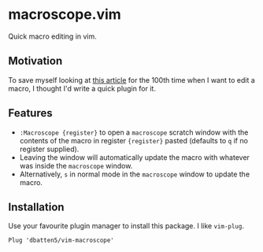 # macroscope.vim

Quick macro editing in vim.

## Motivation

To save myself looking at [this
article](https://thoughtbot.com/blog/how-to-edit-an-existing-vim-macro) for the
100th time when I want to edit a macro, I thought I'd write a quick plugin for
it.

## Features

- `:Macroscope {register}` to open a `macroscope` scratch window with the
  contents of the macro in register `{register}` pasted (defaults to `q` if
  no register supplied).
- Leaving the window will automatically update the macro with whatever was
  inside the `macroscope` window.
- Alternatively, `s` in normal mode in the `macroscope` window to update the
  macro.

## Installation

Use your favourite plugin manager to install this package. I like `vim-plug`.

```
Plug 'dbatten5/vim-macroscope'
```
